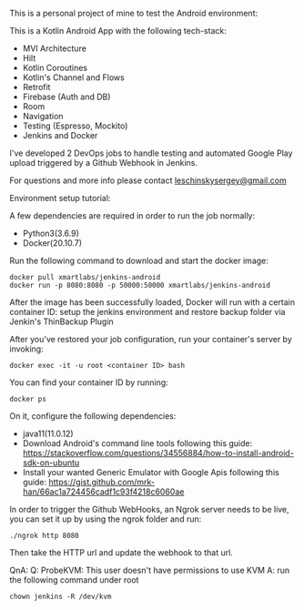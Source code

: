 This is a personal project of mine to test the Android environment:



This is a Kotlin Android App with the following tech-stack:

- MVI Architecture
- Hilt
- Kotlin Coroutines
- Kotlin's Channel and Flows
- Retrofit
- Firebase (Auth and DB)
- Room 
- Navigation
- Testing (Espresso, Mockito)
- Jenkins and Docker


I've developed 2 DevOps jobs to handle testing and automated Google Play upload triggered by a Github Webhook in Jenkins.


For questions and more info please contact leschinskysergey@gmail.com

Environment setup tutorial:

A few dependencies are required in order to run the job normally:

- Python3(3.6.9)
- Docker(20.10.7)


Run the following command to download and start the docker image:

	docker pull xmartlabs/jenkins-android
	docker run -p 8080:8080 -p 50000:50000 xmartlabs/jenkins-android

After the image has been successfully loaded, Docker will run with a certain container ID:
setup the jenkins environment and restore backup folder via Jenkin's ThinBackup Plugin



After you've restored your job configuration, run your container's server by invoking:
	
	docker exec -it -u root <container ID> bash 

You can find your container ID by running:

	docker ps


On it, configure the following dependencies:

- java11(11.0.12)
- Download Android's command line tools following this guide: https://stackoverflow.com/questions/34556884/how-to-install-android-sdk-on-ubuntu
- Install your wanted  Generic Emulator with Google Apis following this guide: https://gist.github.com/mrk-han/66ac1a724456cadf1c93f4218c6060ae


In order to trigger the Github WebHooks, an Ngrok server needs to be live,
you can set it up by using the ngrok folder and run:

	./ngrok http 8080


Then take the HTTP url and update the webhook to that url.


QnA:
Q: ProbeKVM: This user doesn't have permissions to use KVM
A: run the following command under root

    chown jenkins -R /dev/kvm


